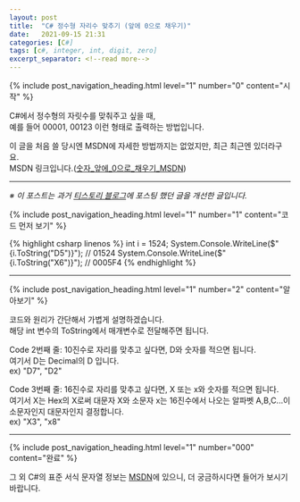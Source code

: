 ```yaml
---
layout: post
title:  "C# 정수형 자리수 맞추기 (앞에 0으로 채우기)"
date:   2021-09-15 21:31
categories: [C#]
tags: [c#, integer, int, digit, zero]
excerpt_separator: <!--read more-->
---
```



<!-- header for toc -->
{% include post_navigation_heading.html level="1" number="0" content="시작" %}

C#에서 정수형의 자릿수를 맞춰주고 싶을 때,  
예를 들어 00001, 00123 이런 형태로 출력하는 방법입니다.
<!--read more-->

이 글을 처음 쓸 당시엔 MSDN에 자세한 방법까지는 없었지만, 최근 최근엔 있더라구요.  
MSDN 링크입니다.([숫자_앞에_0으로_채우기_MSDN][Pad-Number-Zeros-MSDN])

---

*※ 이 포스트는 과거 [티스토리 블로그][Origin-Tistory-Post]에 포스팅 했던 글을 개선한 글입니다.*


<!-- include for toc -->
{% include post_navigation_heading.html level="1" number="1" content="코드 먼저 보기" %}

{% highlight csharp linenos %}
int i = 1524;
System.Console.WriteLine($"{i.ToString("D5")}"); // 01524
System.Console.WriteLine($"{i.ToString("X6")}"); // 0005F4
{% endhighlight %}


---
<!-- include for toc -->
{% include post_navigation_heading.html level="1" number="2" content="알아보기" %}

코드와 원리가 간단해서 가볍게 설명하겠습니다.  
해당 int 변수의 ToString에서 매개변수로 전달해주면 됩니다.

Code 2번째 줄: 10진수로 자리를 맞추고 싶다면, D와 숫자를 적으면 됩니다.  
여기서 D는 Decimal의 D 입니다.  
ex) "D7", "D2"

Code 3번째 줄: 16진수로 자리를 맞추고 싶다면, X 또는 x와 숫자를 적으면 됩니다.  
여기서 X는 Hex의 X로써 대문자 X와 소문자 x는 16진수에서 나오는 알파벳 A,B,C...이 소문자인지 대문자인지 결정합니다.  
ex) "X3", "x8"


---
<!-- include for toc -->
{% include post_navigation_heading.html level="1" number="000" content="완료" %}

그 외 C#의 표준 서식 문자열 정보는 [MSDN][Standard-Numeric-Format-String-MSDN]에 있으니, 더 궁금하시다면 들어가 보시기 바랍니다.



[Origin-Tistory-Post]: https://gigong.tistory.com/3
[Pad-Number-Zeros-MSDN]: https://docs.microsoft.com/ko-kr/dotnet/standard/base-types/how-to-pad-a-number-with-leading-zeros
[Standard-Numeric-Format-String-MSDN]: https://docs.microsoft.com/ko-kr/dotnet/standard/base-types/standard-numeric-format-strings